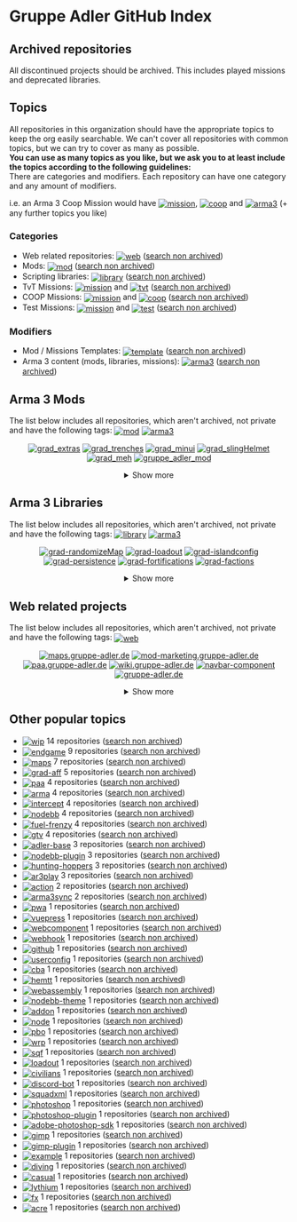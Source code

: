 # Gruppe Adler GitHub Index

## Archived repositories
All discontinued projects should be archived. This includes played missions and deprecated libraries.

## Topics
All repositories in this organization should have the appropriate topics to keep the org easily searchable. We can't cover all repositories with common topics, but we can try to cover as many as possible.  
**You can use as many topics as you like, but we ask you to at least include the topics according to the following guidelines:**  
There are categories and modifiers. Each repository can have one category and any amount of modifiers.  
  
i.e. an Arma 3 Coop Mission would have <a href="https://github.com/search?q=org%3Agruppe-adler+topic%3Amission"><img valign="middle" src="./img/topics/mission.svg" alt="mission"></a>, <a href="https://github.com/search?q=org%3Agruppe-adler+topic%3Acoop"><img valign="middle" src="./img/topics/coop.svg" alt="coop"></a> and <a href="https://github.com/search?q=org%3Agruppe-adler+topic%3Aarma3"><img valign="middle" src="./img/topics/arma3.svg" alt="arma3"></a> (+ any further topics you like)

### Categories
- Web related repositories: <a href="https://github.com/search?q=org%3Agruppe-adler+topic%3Aweb"><img valign="middle" src="./img/topics/web.svg" alt="web"></a> ([search non archived](https://github.com/search?q=org%3Agruppe-adler+topic%3Aweb+archived%3Afalse))
- Mods: <a href="https://github.com/search?q=org%3Agruppe-adler+topic%3Amod"><img valign="middle" src="./img/topics/mod.svg" alt="mod"></a> ([search non archived](https://github.com/search?q=org%3Agruppe-adler+topic%3Amod+archived%3Afalse))
- Scripting libraries: <a href="https://github.com/search?q=org%3Agruppe-adler+topic%3Alibrary"><img valign="middle" src="./img/topics/library.svg" alt="library"></a> ([search non archived](https://github.com/search?q=org%3Agruppe-adler+topic%3Alibrary+archived%3Afalse))
- TvT Missions: <a href="https://github.com/search?q=org%3Agruppe-adler+topic%3Amission"><img valign="middle" src="./img/topics/mission.svg" alt="mission"></a> and <a href="https://github.com/search?q=org%3Agruppe-adler+topic%3Atvt"><img valign="middle" src="./img/topics/tvt.svg" alt="tvt"></a> ([search non archived](https://github.com/search?q=org%3Agruppe-adler+topic%3Amission+topic%3Atvt+archived%3Afalse))
- COOP Missions: <a href="https://github.com/search?q=org%3Agruppe-adler+topic%3Amission"><img valign="middle" src="./img/topics/mission.svg" alt="mission"></a> and <a href="https://github.com/search?q=org%3Agruppe-adler+topic%3Acoop"><img valign="middle" src="./img/topics/coop.svg" alt="coop"></a> ([search non archived](https://github.com/search?q=org%3Agruppe-adler+topic%3Amission+topic%3Acoop+archived%3Afalse))
- Test Missions: <a href="https://github.com/search?q=org%3Agruppe-adler+topic%3Amission"><img valign="middle" src="./img/topics/mission.svg" alt="mission"></a> and <a href="https://github.com/search?q=org%3Agruppe-adler+topic%3Atest"><img valign="middle" src="./img/topics/test.svg" alt="test"></a> ([search non archived](https://github.com/search?q=org%3Agruppe-adler+topic%3Amission+topic%3Atest+archived%3Afalse))

### Modifiers
- Mod / Missions Templates: <a href="https://github.com/search?q=org%3Agruppe-adler+topic%3Atemplate"><img valign="middle" src="./img/topics/template.svg" alt="template"></a> ([search non archived](https://github.com/search?q=org%3Agruppe-adler+topic%3Atemplate+archived%3Afalse))
- Arma 3 content (mods, libraries, missions): <a href="https://github.com/search?q=org%3Agruppe-adler+topic%3Aarma3"><img valign="middle" src="./img/topics/arma3.svg" alt="arma3"></a> ([search non archived](https://github.com/search?q=org%3Agruppe-adler+topic%3Aarma3+archived%3Afalse))


## Arma 3 Mods
The list below includes all repositories, which aren't archived, not private and have the following tags: <a href="https://github.com/search?q=org%3Agruppe-adler+topic%3Amod"><img valign="middle" src="./img/topics/mod.svg" alt="mod"></a> <a href="https://github.com/search?q=org%3Agruppe-adler+topic%3Aarma3"><img valign="middle" src="./img/topics/arma3.svg" alt="arma3"></a>
<p align="center">
<a href="https://github.com/gruppe-adler/grad_extras"><img src="./img/repositories/grad_extras.svg" alt="grad_extras"></a>
<a href="https://github.com/gruppe-adler/grad_trenches"><img src="./img/repositories/grad_trenches.svg" alt="grad_trenches"></a>
<a href="https://github.com/gruppe-adler/grad_minui"><img src="./img/repositories/grad_minui.svg" alt="grad_minui"></a>
<a href="https://github.com/gruppe-adler/grad_slingHelmet"><img src="./img/repositories/grad_slingHelmet.svg" alt="grad_slingHelmet"></a>
<a href="https://github.com/gruppe-adler/grad_meh"><img src="./img/repositories/grad_meh.svg" alt="grad_meh"></a>
<a href="https://github.com/gruppe-adler/gruppe_adler_mod"><img src="./img/repositories/gruppe_adler_mod.svg" alt="gruppe_adler_mod"></a><details align="center"><summary>Show more</summary><a href="https://github.com/gruppe-adler/grad_clipOverlay"><img src="./img/repositories/grad_clipOverlay.svg" alt="grad_clipOverlay"></a>
<a href="https://github.com/gruppe-adler/grad_sandstorm"><img src="./img/repositories/grad_sandstorm.svg" alt="grad_sandstorm"></a>
<a href="https://github.com/gruppe-adler/grad_animalTransport"><img src="./img/repositories/grad_animalTransport.svg" alt="grad_animalTransport"></a>
<a href="https://github.com/gruppe-adler/grad_captiveWalking"><img src="./img/repositories/grad_captiveWalking.svg" alt="grad_captiveWalking"></a>
<a href="https://github.com/gruppe-adler/grad_civs"><img src="./img/repositories/grad_civs.svg" alt="grad_civs"></a>
<a href="https://github.com/gruppe-adler/grad_prism"><img src="./img/repositories/grad_prism.svg" alt="grad_prism"></a>
<a href="https://github.com/gruppe-adler/grad_intercept_template"><img src="./img/repositories/grad_intercept_template.svg" alt="grad_intercept_template"></a>
<a href="https://github.com/gruppe-adler/grad_replay_intercept"><img src="./img/repositories/grad_replay_intercept.svg" alt="grad_replay_intercept"></a>
<a href="https://github.com/gruppe-adler/grad_paceCountBeads"><img src="./img/repositories/grad_paceCountBeads.svg" alt="grad_paceCountBeads"></a>
<a href="https://github.com/gruppe-adler/grad_endgame"><img src="./img/repositories/grad_endgame.svg" alt="grad_endgame"></a>
<a href="https://github.com/gruppe-adler/tfar_autoswitch"><img src="./img/repositories/tfar_autoswitch.svg" alt="tfar_autoswitch"></a>
<a href="https://github.com/gruppe-adler/grad_apobs"><img src="./img/repositories/grad_apobs.svg" alt="grad_apobs"></a>
<a href="https://github.com/gruppe-adler/grad_enhancedDiving"><img src="./img/repositories/grad_enhancedDiving.svg" alt="grad_enhancedDiving"></a>
<a href="https://github.com/gruppe-adler/grad_mtg"><img src="./img/repositories/grad_mtg.svg" alt="grad_mtg"></a></details>
</p>

## Arma 3 Libraries
The list below includes all repositories, which aren't archived, not private and have the following tags: <a href="https://github.com/search?q=org%3Agruppe-adler+topic%3Alibrary"><img valign="middle" src="./img/topics/library.svg" alt="library"></a> <a href="https://github.com/search?q=org%3Agruppe-adler+topic%3Aarma3"><img valign="middle" src="./img/topics/arma3.svg" alt="arma3"></a>
<p align="center">
<a href="https://github.com/gruppe-adler/grad-randomizeMap"><img src="./img/repositories/grad-randomizeMap.svg" alt="grad-randomizeMap"></a>
<a href="https://github.com/gruppe-adler/grad-loadout"><img src="./img/repositories/grad-loadout.svg" alt="grad-loadout"></a>
<a href="https://github.com/gruppe-adler/grad-islandconfig"><img src="./img/repositories/grad-islandconfig.svg" alt="grad-islandconfig"></a>
<a href="https://github.com/gruppe-adler/grad-persistence"><img src="./img/repositories/grad-persistence.svg" alt="grad-persistence"></a>
<a href="https://github.com/gruppe-adler/grad-fortifications"><img src="./img/repositories/grad-fortifications.svg" alt="grad-fortifications"></a>
<a href="https://github.com/gruppe-adler/grad-factions"><img src="./img/repositories/grad-factions.svg" alt="grad-factions"></a><details align="center"><summary>Show more</summary><a href="https://github.com/gruppe-adler/grad-tvtsettings"><img src="./img/repositories/grad-tvtsettings.svg" alt="grad-tvtsettings"></a>
<a href="https://github.com/gruppe-adler/grad-introCam"><img src="./img/repositories/grad-introCam.svg" alt="grad-introCam"></a>
<a href="https://github.com/gruppe-adler/grad-passport"><img src="./img/repositories/grad-passport.svg" alt="grad-passport"></a>
<a href="https://github.com/gruppe-adler/grad-replay"><img src="./img/repositories/grad-replay.svg" alt="grad-replay"></a>
<a href="https://github.com/gruppe-adler/grad-permaChoice"><img src="./img/repositories/grad-permaChoice.svg" alt="grad-permaChoice"></a>
<a href="https://github.com/gruppe-adler/grad-moneyMenu"><img src="./img/repositories/grad-moneyMenu.svg" alt="grad-moneyMenu"></a>
<a href="https://github.com/gruppe-adler/grad-dynGroupDecals"><img src="./img/repositories/grad-dynGroupDecals.svg" alt="grad-dynGroupDecals"></a>
<a href="https://github.com/gruppe-adler/grad-factions-tvt"><img src="./img/repositories/grad-factions-tvt.svg" alt="grad-factions-tvt"></a>
<a href="https://github.com/gruppe-adler/grad-sectors"><img src="./img/repositories/grad-sectors.svg" alt="grad-sectors"></a>
<a href="https://github.com/gruppe-adler/grad-vehicleRespawn"><img src="./img/repositories/grad-vehicleRespawn.svg" alt="grad-vehicleRespawn"></a>
<a href="https://github.com/gruppe-adler/grad-leaveNotes"><img src="./img/repositories/grad-leaveNotes.svg" alt="grad-leaveNotes"></a>
<a href="https://github.com/gruppe-adler/grad-listBuymenu"><img src="./img/repositories/grad-listBuymenu.svg" alt="grad-listBuymenu"></a>
<a href="https://github.com/gruppe-adler/grad-heligame"><img src="./img/repositories/grad-heligame.svg" alt="grad-heligame"></a>
<a href="https://github.com/gruppe-adler/grad-advancedLockpicking"><img src="./img/repositories/grad-advancedLockpicking.svg" alt="grad-advancedLockpicking"></a>
<a href="https://github.com/gruppe-adler/grad-vehicleSpawner"><img src="./img/repositories/grad-vehicleSpawner.svg" alt="grad-vehicleSpawner"></a>
<a href="https://github.com/gruppe-adler/grad-gpsTracker"><img src="./img/repositories/grad-gpsTracker.svg" alt="grad-gpsTracker"></a>
<a href="https://github.com/gruppe-adler/grad-scoreboard"><img src="./img/repositories/grad-scoreboard.svg" alt="grad-scoreboard"></a>
<a href="https://github.com/gruppe-adler/grad-winrateTracker"><img src="./img/repositories/grad-winrateTracker.svg" alt="grad-winrateTracker"></a>
<a href="https://github.com/gruppe-adler/grad-makeFire"><img src="./img/repositories/grad-makeFire.svg" alt="grad-makeFire"></a></details>
</p>

## Web related projects
The list below includes all repositories, which aren't archived, not private and have the following tags: <a href="https://github.com/search?q=org%3Agruppe-adler+topic%3Aweb"><img valign="middle" src="./img/topics/web.svg" alt="web"></a>
<p align="center">
<a href="https://github.com/gruppe-adler/maps.gruppe-adler.de"><img src="./img/repositories/maps.gruppe-adler.de.svg" alt="maps.gruppe-adler.de"></a>
<a href="https://github.com/gruppe-adler/mod-marketing.gruppe-adler.de"><img src="./img/repositories/mod-marketing.gruppe-adler.de.svg" alt="mod-marketing.gruppe-adler.de"></a>
<a href="https://github.com/gruppe-adler/paa.gruppe-adler.de"><img src="./img/repositories/paa.gruppe-adler.de.svg" alt="paa.gruppe-adler.de"></a>
<a href="https://github.com/gruppe-adler/wiki.gruppe-adler.de"><img src="./img/repositories/wiki.gruppe-adler.de.svg" alt="wiki.gruppe-adler.de"></a>
<a href="https://github.com/gruppe-adler/navbar-component"><img src="./img/repositories/navbar-component.svg" alt="navbar-component"></a>
<a href="https://github.com/gruppe-adler/gruppe-adler.de"><img src="./img/repositories/gruppe-adler.de.svg" alt="gruppe-adler.de"></a><details align="center"><summary>Show more</summary><a href="https://github.com/gruppe-adler/webhook.gruppe-adler.de"><img src="./img/repositories/webhook.gruppe-adler.de.svg" alt="webhook.gruppe-adler.de"></a>
<a href="https://github.com/gruppe-adler/grad_aff_wasm"><img src="./img/repositories/grad_aff_wasm.svg" alt="grad_aff_wasm"></a>
<a href="https://github.com/gruppe-adler/nodebb-theme-gruppe-adler"><img src="./img/repositories/nodebb-theme-gruppe-adler.svg" alt="nodebb-theme-gruppe-adler"></a>
<a href="https://github.com/gruppe-adler/arma3sync-web-admin"><img src="./img/repositories/arma3sync-web-admin.svg" alt="arma3sync-web-admin"></a>
<a href="https://github.com/gruppe-adler/nodebb-plugin-arma3-slotting"><img src="./img/repositories/nodebb-plugin-arma3-slotting.svg" alt="nodebb-plugin-arma3-slotting"></a>
<a href="https://github.com/gruppe-adler/nodebb-plugin-attendance"><img src="./img/repositories/nodebb-plugin-attendance.svg" alt="nodebb-plugin-attendance"></a>
<a href="https://github.com/gruppe-adler/replay.gruppe-adler.de"><img src="./img/repositories/replay.gruppe-adler.de.svg" alt="replay.gruppe-adler.de"></a>
<a href="https://github.com/gruppe-adler/maps-frontend-utils"><img src="./img/repositories/maps-frontend-utils.svg" alt="maps-frontend-utils"></a>
<a href="https://github.com/gruppe-adler/slotting.gruppe-adler.de"><img src="./img/repositories/slotting.gruppe-adler.de.svg" alt="slotting.gruppe-adler.de"></a>
<a href="https://github.com/gruppe-adler/planning.gruppe-adler.de"><img src="./img/repositories/planning.gruppe-adler.de.svg" alt="planning.gruppe-adler.de"></a>
<a href="https://github.com/gruppe-adler/squad.gruppe-adler.de"><img src="./img/repositories/squad.gruppe-adler.de.svg" alt="squad.gruppe-adler.de"></a>
<a href="https://github.com/gruppe-adler/aar.gruppe-adler.de"><img src="./img/repositories/aar.gruppe-adler.de.svg" alt="aar.gruppe-adler.de"></a>
<a href="https://github.com/gruppe-adler/stasi.gruppe-adler.de"><img src="./img/repositories/stasi.gruppe-adler.de.svg" alt="stasi.gruppe-adler.de"></a>
<a href="https://github.com/gruppe-adler/sso.gruppe-adler.de"><img src="./img/repositories/sso.gruppe-adler.de.svg" alt="sso.gruppe-adler.de"></a></details>
</p>

## Other popular topics
- <a href="https://github.com/search?q=org%3Agruppe-adler+topic%3Awip"><img valign="middle" src="./img/topics/wip.svg" alt="wip"></a> 14 repositories ([search non archived](https://github.com/search?q=org%3Agruppe-adler+archived%3Afalse+topic%3Awip))
- <a href="https://github.com/search?q=org%3Agruppe-adler+topic%3Aendgame"><img valign="middle" src="./img/topics/endgame.svg" alt="endgame"></a> 9 repositories ([search non archived](https://github.com/search?q=org%3Agruppe-adler+archived%3Afalse+topic%3Aendgame))
- <a href="https://github.com/search?q=org%3Agruppe-adler+topic%3Amaps"><img valign="middle" src="./img/topics/maps.svg" alt="maps"></a> 7 repositories ([search non archived](https://github.com/search?q=org%3Agruppe-adler+archived%3Afalse+topic%3Amaps))
- <a href="https://github.com/search?q=org%3Agruppe-adler+topic%3Agrad-aff"><img valign="middle" src="./img/topics/grad-aff.svg" alt="grad-aff"></a> 5 repositories ([search non archived](https://github.com/search?q=org%3Agruppe-adler+archived%3Afalse+topic%3Agrad-aff))
- <a href="https://github.com/search?q=org%3Agruppe-adler+topic%3Apaa"><img valign="middle" src="./img/topics/paa.svg" alt="paa"></a> 4 repositories ([search non archived](https://github.com/search?q=org%3Agruppe-adler+archived%3Afalse+topic%3Apaa))
- <a href="https://github.com/search?q=org%3Agruppe-adler+topic%3Aarma"><img valign="middle" src="./img/topics/arma.svg" alt="arma"></a> 4 repositories ([search non archived](https://github.com/search?q=org%3Agruppe-adler+archived%3Afalse+topic%3Aarma))
- <a href="https://github.com/search?q=org%3Agruppe-adler+topic%3Aintercept"><img valign="middle" src="./img/topics/intercept.svg" alt="intercept"></a> 4 repositories ([search non archived](https://github.com/search?q=org%3Agruppe-adler+archived%3Afalse+topic%3Aintercept))
- <a href="https://github.com/search?q=org%3Agruppe-adler+topic%3Anodebb"><img valign="middle" src="./img/topics/nodebb.svg" alt="nodebb"></a> 4 repositories ([search non archived](https://github.com/search?q=org%3Agruppe-adler+archived%3Afalse+topic%3Anodebb))
- <a href="https://github.com/search?q=org%3Agruppe-adler+topic%3Afuel-frenzy"><img valign="middle" src="./img/topics/fuel-frenzy.svg" alt="fuel-frenzy"></a> 4 repositories ([search non archived](https://github.com/search?q=org%3Agruppe-adler+archived%3Afalse+topic%3Afuel-frenzy))
- <a href="https://github.com/search?q=org%3Agruppe-adler+topic%3Agtv"><img valign="middle" src="./img/topics/gtv.svg" alt="gtv"></a> 4 repositories ([search non archived](https://github.com/search?q=org%3Agruppe-adler+archived%3Afalse+topic%3Agtv))
- <a href="https://github.com/search?q=org%3Agruppe-adler+topic%3Aadler-base"><img valign="middle" src="./img/topics/adler-base.svg" alt="adler-base"></a> 3 repositories ([search non archived](https://github.com/search?q=org%3Agruppe-adler+archived%3Afalse+topic%3Aadler-base))
- <a href="https://github.com/search?q=org%3Agruppe-adler+topic%3Anodebb-plugin"><img valign="middle" src="./img/topics/nodebb-plugin.svg" alt="nodebb-plugin"></a> 3 repositories ([search non archived](https://github.com/search?q=org%3Agruppe-adler+archived%3Afalse+topic%3Anodebb-plugin))
- <a href="https://github.com/search?q=org%3Agruppe-adler+topic%3Ahunting-hoppers"><img valign="middle" src="./img/topics/hunting-hoppers.svg" alt="hunting-hoppers"></a> 3 repositories ([search non archived](https://github.com/search?q=org%3Agruppe-adler+archived%3Afalse+topic%3Ahunting-hoppers))
- <a href="https://github.com/search?q=org%3Agruppe-adler+topic%3Aar3play"><img valign="middle" src="./img/topics/ar3play.svg" alt="ar3play"></a> 3 repositories ([search non archived](https://github.com/search?q=org%3Agruppe-adler+archived%3Afalse+topic%3Aar3play))
- <a href="https://github.com/search?q=org%3Agruppe-adler+topic%3Aaction"><img valign="middle" src="./img/topics/action.svg" alt="action"></a> 2 repositories ([search non archived](https://github.com/search?q=org%3Agruppe-adler+archived%3Afalse+topic%3Aaction))
- <a href="https://github.com/search?q=org%3Agruppe-adler+topic%3Aarma3sync"><img valign="middle" src="./img/topics/arma3sync.svg" alt="arma3sync"></a> 2 repositories ([search non archived](https://github.com/search?q=org%3Agruppe-adler+archived%3Afalse+topic%3Aarma3sync))
- <a href="https://github.com/search?q=org%3Agruppe-adler+topic%3Apwa"><img valign="middle" src="./img/topics/pwa.svg" alt="pwa"></a> 1 repositories ([search non archived](https://github.com/search?q=org%3Agruppe-adler+archived%3Afalse+topic%3Apwa))
- <a href="https://github.com/search?q=org%3Agruppe-adler+topic%3Avuepress"><img valign="middle" src="./img/topics/vuepress.svg" alt="vuepress"></a> 1 repositories ([search non archived](https://github.com/search?q=org%3Agruppe-adler+archived%3Afalse+topic%3Avuepress))
- <a href="https://github.com/search?q=org%3Agruppe-adler+topic%3Awebcomponent"><img valign="middle" src="./img/topics/webcomponent.svg" alt="webcomponent"></a> 1 repositories ([search non archived](https://github.com/search?q=org%3Agruppe-adler+archived%3Afalse+topic%3Awebcomponent))
- <a href="https://github.com/search?q=org%3Agruppe-adler+topic%3Awebhook"><img valign="middle" src="./img/topics/webhook.svg" alt="webhook"></a> 1 repositories ([search non archived](https://github.com/search?q=org%3Agruppe-adler+archived%3Afalse+topic%3Awebhook))
- <a href="https://github.com/search?q=org%3Agruppe-adler+topic%3Agithub"><img valign="middle" src="./img/topics/github.svg" alt="github"></a> 1 repositories ([search non archived](https://github.com/search?q=org%3Agruppe-adler+archived%3Afalse+topic%3Agithub))
- <a href="https://github.com/search?q=org%3Agruppe-adler+topic%3Auserconfig"><img valign="middle" src="./img/topics/userconfig.svg" alt="userconfig"></a> 1 repositories ([search non archived](https://github.com/search?q=org%3Agruppe-adler+archived%3Afalse+topic%3Auserconfig))
- <a href="https://github.com/search?q=org%3Agruppe-adler+topic%3Acba"><img valign="middle" src="./img/topics/cba.svg" alt="cba"></a> 1 repositories ([search non archived](https://github.com/search?q=org%3Agruppe-adler+archived%3Afalse+topic%3Acba))
- <a href="https://github.com/search?q=org%3Agruppe-adler+topic%3Ahemtt"><img valign="middle" src="./img/topics/hemtt.svg" alt="hemtt"></a> 1 repositories ([search non archived](https://github.com/search?q=org%3Agruppe-adler+archived%3Afalse+topic%3Ahemtt))
- <a href="https://github.com/search?q=org%3Agruppe-adler+topic%3Awebassembly"><img valign="middle" src="./img/topics/webassembly.svg" alt="webassembly"></a> 1 repositories ([search non archived](https://github.com/search?q=org%3Agruppe-adler+archived%3Afalse+topic%3Awebassembly))
- <a href="https://github.com/search?q=org%3Agruppe-adler+topic%3Anodebb-theme"><img valign="middle" src="./img/topics/nodebb-theme.svg" alt="nodebb-theme"></a> 1 repositories ([search non archived](https://github.com/search?q=org%3Agruppe-adler+archived%3Afalse+topic%3Anodebb-theme))
- <a href="https://github.com/search?q=org%3Agruppe-adler+topic%3Aaddon"><img valign="middle" src="./img/topics/addon.svg" alt="addon"></a> 1 repositories ([search non archived](https://github.com/search?q=org%3Agruppe-adler+archived%3Afalse+topic%3Aaddon))
- <a href="https://github.com/search?q=org%3Agruppe-adler+topic%3Anode"><img valign="middle" src="./img/topics/node.svg" alt="node"></a> 1 repositories ([search non archived](https://github.com/search?q=org%3Agruppe-adler+archived%3Afalse+topic%3Anode))
- <a href="https://github.com/search?q=org%3Agruppe-adler+topic%3Apbo"><img valign="middle" src="./img/topics/pbo.svg" alt="pbo"></a> 1 repositories ([search non archived](https://github.com/search?q=org%3Agruppe-adler+archived%3Afalse+topic%3Apbo))
- <a href="https://github.com/search?q=org%3Agruppe-adler+topic%3Awrp"><img valign="middle" src="./img/topics/wrp.svg" alt="wrp"></a> 1 repositories ([search non archived](https://github.com/search?q=org%3Agruppe-adler+archived%3Afalse+topic%3Awrp))
- <a href="https://github.com/search?q=org%3Agruppe-adler+topic%3Asqf"><img valign="middle" src="./img/topics/sqf.svg" alt="sqf"></a> 1 repositories ([search non archived](https://github.com/search?q=org%3Agruppe-adler+archived%3Afalse+topic%3Asqf))
- <a href="https://github.com/search?q=org%3Agruppe-adler+topic%3Aloadout"><img valign="middle" src="./img/topics/loadout.svg" alt="loadout"></a> 1 repositories ([search non archived](https://github.com/search?q=org%3Agruppe-adler+archived%3Afalse+topic%3Aloadout))
- <a href="https://github.com/search?q=org%3Agruppe-adler+topic%3Acivilians"><img valign="middle" src="./img/topics/civilians.svg" alt="civilians"></a> 1 repositories ([search non archived](https://github.com/search?q=org%3Agruppe-adler+archived%3Afalse+topic%3Acivilians))
- <a href="https://github.com/search?q=org%3Agruppe-adler+topic%3Adiscord-bot"><img valign="middle" src="./img/topics/discord-bot.svg" alt="discord-bot"></a> 1 repositories ([search non archived](https://github.com/search?q=org%3Agruppe-adler+archived%3Afalse+topic%3Adiscord-bot))
- <a href="https://github.com/search?q=org%3Agruppe-adler+topic%3Asquadxml"><img valign="middle" src="./img/topics/squadxml.svg" alt="squadxml"></a> 1 repositories ([search non archived](https://github.com/search?q=org%3Agruppe-adler+archived%3Afalse+topic%3Asquadxml))
- <a href="https://github.com/search?q=org%3Agruppe-adler+topic%3Aphotoshop"><img valign="middle" src="./img/topics/photoshop.svg" alt="photoshop"></a> 1 repositories ([search non archived](https://github.com/search?q=org%3Agruppe-adler+archived%3Afalse+topic%3Aphotoshop))
- <a href="https://github.com/search?q=org%3Agruppe-adler+topic%3Aphotoshop-plugin"><img valign="middle" src="./img/topics/photoshop-plugin.svg" alt="photoshop-plugin"></a> 1 repositories ([search non archived](https://github.com/search?q=org%3Agruppe-adler+archived%3Afalse+topic%3Aphotoshop-plugin))
- <a href="https://github.com/search?q=org%3Agruppe-adler+topic%3Aadobe-photoshop-sdk"><img valign="middle" src="./img/topics/adobe-photoshop-sdk.svg" alt="adobe-photoshop-sdk"></a> 1 repositories ([search non archived](https://github.com/search?q=org%3Agruppe-adler+archived%3Afalse+topic%3Aadobe-photoshop-sdk))
- <a href="https://github.com/search?q=org%3Agruppe-adler+topic%3Agimp"><img valign="middle" src="./img/topics/gimp.svg" alt="gimp"></a> 1 repositories ([search non archived](https://github.com/search?q=org%3Agruppe-adler+archived%3Afalse+topic%3Agimp))
- <a href="https://github.com/search?q=org%3Agruppe-adler+topic%3Agimp-plugin"><img valign="middle" src="./img/topics/gimp-plugin.svg" alt="gimp-plugin"></a> 1 repositories ([search non archived](https://github.com/search?q=org%3Agruppe-adler+archived%3Afalse+topic%3Agimp-plugin))
- <a href="https://github.com/search?q=org%3Agruppe-adler+topic%3Aexample"><img valign="middle" src="./img/topics/example.svg" alt="example"></a> 1 repositories ([search non archived](https://github.com/search?q=org%3Agruppe-adler+archived%3Afalse+topic%3Aexample))
- <a href="https://github.com/search?q=org%3Agruppe-adler+topic%3Adiving"><img valign="middle" src="./img/topics/diving.svg" alt="diving"></a> 1 repositories ([search non archived](https://github.com/search?q=org%3Agruppe-adler+archived%3Afalse+topic%3Adiving))
- <a href="https://github.com/search?q=org%3Agruppe-adler+topic%3Acasual"><img valign="middle" src="./img/topics/casual.svg" alt="casual"></a> 1 repositories ([search non archived](https://github.com/search?q=org%3Agruppe-adler+archived%3Afalse+topic%3Acasual))
- <a href="https://github.com/search?q=org%3Agruppe-adler+topic%3Alythium"><img valign="middle" src="./img/topics/lythium.svg" alt="lythium"></a> 1 repositories ([search non archived](https://github.com/search?q=org%3Agruppe-adler+archived%3Afalse+topic%3Alythium))
- <a href="https://github.com/search?q=org%3Agruppe-adler+topic%3Afx"><img valign="middle" src="./img/topics/fx.svg" alt="fx"></a> 1 repositories ([search non archived](https://github.com/search?q=org%3Agruppe-adler+archived%3Afalse+topic%3Afx))
- <a href="https://github.com/search?q=org%3Agruppe-adler+topic%3Aacre"><img valign="middle" src="./img/topics/acre.svg" alt="acre"></a> 1 repositories ([search non archived](https://github.com/search?q=org%3Agruppe-adler+archived%3Afalse+topic%3Aacre))
